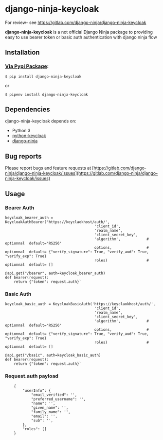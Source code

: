 # django-ninja-keycloak

  
For review- see https://gitlab.com/django-ninja/django-ninja-keycloak

**django-ninja-keycloak** is a not official Django Ninja package to providing easy to use bearer token or basic auth  authentication with django ninja flow


## Installation

### [Via Pypi Package](https://pypi.org/project/django-ninja-keycloak/#via-pypi-package):

`$ pip install django-ninja-keycloak`

or

`$ pipenv install django-ninja-keycloak`


## Dependencies

django-ninja-keycloak depends on:

-   Python 3
-   [python-keycloak](https://github.com/marcospereirampj/python-keycloak/)
-   [django-ninja](https://django-ninja.rest-framework.com/)

## Bug reports

Please report bugs and feature requests at  [https://gitlab.com/django-ninja/django-ninja-keycloak/issues](https://gitlab.com/django-ninja/django-ninja-keycloak/issues)

## Usage

### Bearer Auth

   
    keycloak_bearer_auth = KeycloakAuthBearer('https://keyclaokhost/auth/',
                                             'client_id',
                                             'realm_name',
                                             'client_secret_key',
                                             'algorithm',            # optionnal  default='RS256'
                                             options,                # optionnal  default= {"verify_signature": True, "verify_aud": True, "verify_exp": True}
                                             roles)                  # optionnal  default= []

    @api.get("/bearer", auth=keycloak_bearer_auth)
    def bearer(request):
        return {"token": request.auth}`


### Basic Auth


    keycloak_basic_auth = KeycloakBasicAuth('https://keyclaokhost/auth/',
                                             'client_id',
                                             'realm_name',
                                             'client_secret_key',
                                             'algorithm',            # optionnal  default='RS256'
                                             options,                # optionnal  default= {"verify_signature": True, "verify_aud": True, "verify_exp": True}
                                             roles)                  # optionnal  default= []

    @api.get("/basic", auth=keycloak_basic_auth)
    def bearer(request):
        return {"token": request.auth}`

### Request.auth payload



        {
            "userInfo": {
                "email_verified": '',
                "preferred_username": '',
                "name": '',
                "given_name": '',
                "family_name": '',
                "email": '',
                "sub": '',
            },
            "roles": []
        }